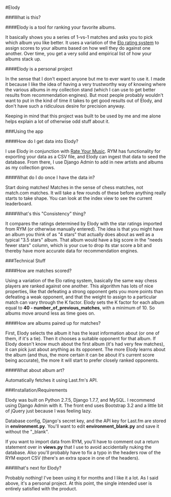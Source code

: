 #Elody

###What is this?

####Elody is a tool for ranking your favorite albums.

It basically shows you a series of 1-vs-1 matches and asks you to pick which album you like better. It uses a variation of the [Elo rating system](https://en.wikipedia.org/wiki/Elo_rating_system) to assign scores to your albums based on how well they do against one another. Over time, you get a very solid and empirical list of how your albums stack up.

####Elody is a personal project

In the sense that I don't expect anyone but me to ever want to use it. I made it because I like the idea of having a very trustworthy way of knowing where the various albums in my collection stand (which I can use to get better results from recommendation engines). But most people probably wouldn't want to put in the kind of time it takes to get good results out of Elody, and don't have such a ridiculous desire for precision anyway. 

Keeping in mind that this project was built to be used by me and me alone helps explain a lot of otherwise odd stuff about it.

###Using the app

####How do I get data into Elody?

I use Elody in conjunction with [Rate Your Music](https://rateyourmusic.com/). RYM has functionality for exporting your data as a CSV file, and Elody can ingest that data to seed the database. From there, I use Django Admin to add in new artists and albums as my collection grows.

####What do I do once I have the data in?

Start doing matches! Matches in the sense of chess matches, not match.com matches. It will take a few rounds of these before anything really starts to take shape. You can look at the index view to see the current leaderboard.

####What's this "Consistency" thing?

It compares the ratings determined by Elody with the star ratings imported from RYM (or otherwise manually entered). The idea is that you might have an album you think of as "4 stars" that actually does about as well as a typical "3.5 stars" album. That album would have a big score in the "needs fewer stars" column, which is your cue to drop its star score a bit and thereby have more accurate data for recommendation engines.

###Technical Stuff

####How are matches scored?

Using a variation of the Elo rating system, basically the same way chess players are ranked against one another. This algorithm has lots of nice properties, like that defeating a strong opponent gets you more points than defeating a weak opponent, and that the weight to assign to a particular match can vary through the K factor. Elody sets the K factor for each album equal to **40 - number_of_previous_matches**, with a minimum of 10. So albums move around less as time goes on.

####How are albums paired up for matches?

First, Elody selects the album it has the least information about (or one of them, if it's a tie). Then it chooses a suitable opponent for that album. If Elody doesn't know much about the first album (it's had very few matches), it can pick just about anything as its opponent. The more Elody learns about the album (and thus, the more certain it can be about it's current score being accurate), the more it will start to prefer closely ranked opponents.

####What about album art?

Automatically fetches it using Last.fm's API.

###Installation/Requirements

Elody was built on Python 2.7.5, Django 1.7.7, and MySQL. I recommend using Django Admin with it. The front end uses Bootstrap 3.2 and a little bit of jQuery just because I was feeling lazy.

Database config, Django's secret key, and the API key for Last.fm are stored in **environment.py**. You'll want to edit **environment_blank.py** and save it without the "_blank".

If you want to import data from RYM, you'll have to comment out a return statement over in **views.py** that I use to avoid accidentally nuking the database. Also you'll probably have to fix a typo in the headers row of the RYM export CSV (there's an extra space in one of the headers).

###What's next for Elody?

Probably nothing! I've been using it for months and I like it a lot. As I said above, it's a personal project. At this point, the single intended user is entirely satisfied with the product.

